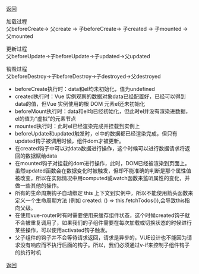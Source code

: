 [返回](./#/vue/)

加载过程\
父beforeCreate-> 父create -> 子beforeCreate-> 子created -> 子mounted -> 父mounted

更新过程\
父beforeUpdate->子beforeUpdate->子updated->父updated

销毁过程\
父beforeDestroy->子beforeDestroy->子destroyed->父destroyed

- beforeCreate执行时：data和el均未初始化，值为undefined
- created执行时：Vue 实例观察的数据对象data已经配置好，已经可以得到data的值，但Vue 实例使用的根 DOM 元素el还未初始化
- beforeMount执行时：data和el均已经初始化，但此时el并没有渲染进数据，el的值为“虚拟”的元素节点
- mounted执行时：此时el已经渲染完成并挂载到实例上
- beforeUpdate和updated触发时，el中的数据都已经渲染完成，但只有updated钩子被调用时候，组件dom才被更新。
- 在created钩子中可以对data数据进行操作，这个时候可以进行数据请求将返回的数据赋给data
- 在mounted钩子对挂载的dom进行操作，此时，DOM已经被渲染到页面上。
虽然updated函数会在数据变化时被触发，但却不能准确的判断是那个属性值被改变，所以在实际情况中用computed或watch函数来监听属性的变化，并做一些其他的操作。
- 所有的生命周期钩子自动绑定 this 上下文到实例中，所以不能使用箭头函数来定义一个生命周期方法 (例如 created: () => this.fetchTodos()),会导致this指向父级。
- 在使用vue-router时有时需要使用来缓存组件状态，这个时候created钩子就不会被重复调用了，如果我们的子组件需要在每次加载或切换状态的时候进行某些操作，可以使用activated钩子触发。
- 父子组件的钩子并不会等待请求返回，请求是异步的，VUE设计也不能因为请求没有响应而不执行后面的钩子。所以，我们必须通过v-if来控制子组件钩子的执行时机

[返回](./#/vue/)